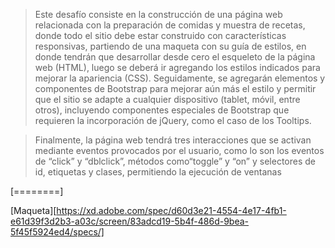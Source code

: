 > Este desafío consiste en la construcción de una página web relacionada con la preparación de comidas y muestra de recetas, donde todo el sitio debe estar construido con características responsivas, partiendo de una maqueta con su guía de estilos, en donde tendrán que desarrollar desde cero el esqueleto de la página web (HTML), luego se deberá ir agregando los estilos indicados para mejorar la apariencia (CSS). Seguidamente, se agregarán elementos y componentes de Bootstrap para mejorar aún más el estilo y permitir que el sitio se adapte a cualquier dispositivo (tablet, móvil, entre otros), incluyendo componentes especiales de Bootstrap que requieren la incorporación de jQuery, como el caso de los Tooltips.

> Finalmente, la página web tendrá tres interacciones que se activan mediante eventos provocados por el usuario, como lo son los eventos de “click” y “dblclick”, métodos como“toggle” y “on” y selectores de id, etiquetas y clases, permitiendo la ejecución de ventanas


[========]

[Maqueta][https://xd.adobe.com/spec/d60d3e21-4554-4e17-4fb1-e61d39f3d2b3-a03c/screen/83adcd19-5b4f-486d-9bea-5f45f5924ed4/specs/] 
